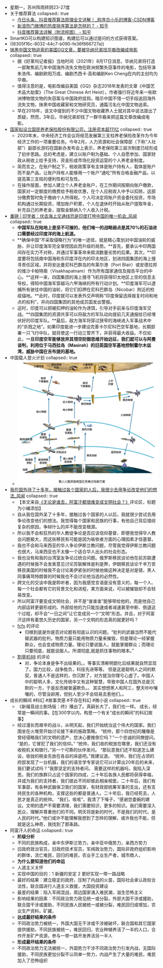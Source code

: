 - 星期一，苏州阵雨转阴23-27度
- 关于推荐算法
  collapsed:: true
	- [今日头条、抖音推荐算法原理全文详解！_程序员小乐的博客-CSDN博客](https://blog.csdn.net/xiaoxiaole0313/article/details/104809884)
	- [新浪热门微博的热度排序算法是怎样的？ - 知乎](https://www.zhihu.com/question/21930083/answer/37581321)
	- [抖音推荐算法详解（附流程图） - 知乎](https://zhuanlan.zhihu.com/p/363246309?ivk_sa=1024320u)
- SmartKG可以构建知识图谱，构建后可以通过提问的方式获得答案。
- ((6305f16c-8032-44c7-b090-fe36f866727a))
- [抹黑中国文物追索的美国GQ文章，要被华纳兄弟找华裔改编成电影](https://www.guancha.cn/internation/2021_08_18_603492.shtml)
  collapsed:: true
	- 据《好莱坞记者报》当地时间（2021年）8月17日消息，华纳兄弟将打造一部聚焦前几年中国海外流失文物在欧洲频繁失窃事件的电影，包括导演朱浩伟、编剧欧阳万成、编剧杰西卡·高和编剧Ken Cheng在内的主创均为华裔。
	- 值得注意的是，电影改编自美国《GQ》杂志2018年发表的文章《中国艺术品大劫案》（The Great Chinese Art Heist），作者强行将近年来一些欧洲博物馆文物的失窃案与中国政府挂钩，暗示中国不惜一切手段追回海外流失文物，抹黑中国收藏家和文物研究员，通篇污名化中国文物追索。
	- 早在2018年，该文中提到的不少中国文物收藏界人士就对其中说法提出了质疑，然而，3年后，华纳兄弟却找了一群华裔来把这篇文章改编成电影。
- [国家拟设立国民养老保险股份有限公司，注册资本超111亿](https://www.guancha.cn/politics/2021_08_19_603612.shtml)
  collapsed:: true
	- 2020年末，中央经济工作会议将规范发展第三支柱养老保险改革作为今年经济工作的一项重要任务。今年2月，人力资源和社会保障部（下称“人社部”）副部长游钧在国新办发布会上表示，养老保险第三层次制度已经形成了初步思路。总的考虑是，建立以账户制为基础、个人自愿参加、国家财政从税收上给予支持，资金形成市场化投资运营的个人养老金制度。
	- 简而言之，在账户制之下，税收政策享有主体是账户持有人，载体是账户而不是产品，让账户持有人能够用一个账户“通吃”所有合格金融产品，以提高第三支柱的便利性和可及性。
	- 在操作层面，参加人建立个人养老金账户，在工作期间按期向账户缴款，国家对一定额度的缴费给予税收优惠，在个人应税收入中予以扣除，这部分缴费暂时免于缴纳个人所得税。个人可决定将账户资金委托投资，市场机构通过长期投资，增加账户积累，个人在退休时开始从账户提取年金，补充自己的养老金，提取金额纳入个人收入计税。
- [重磅 | 印学者：伏击海上交通线恐是印度打垮中国的唯一机会_风闻](https://user.guancha.cn/main/content?id=574692)
  collapsed:: true
	- **中国军队在陆地上是坚不可摧的，他们唯一的战略弱点是其70%的石油进口需要经过印度洋的海上航道。**
	- **确保中国“不采取侵略行为”的唯一途径，就是精心策划对中国油轮的威胁，并让印度海军完全掌控因此而升级的局势。**首先，要承认中印两国间存在实力不对称，并通过军事革命来抵消数量劣势的后果。其次，**印度要将包括南中国海和东印度洋在内的印太地区，划进四国集团的海上搜寻责任区域，并将安达曼尼科巴群岛的布莱尔港（Port Blair）或安德拉邦的维沙卡帕特南（Visakhapatnam）作为所有国家通信及报告平台的中心。**这样一来，四国集团的海上搜寻飞机将获得印太地区上空的信息主导权，得知中国海军穿越马六甲海峡的所有行动计划。**印度海军可以逮捕所有驶往中国的油轮，将它们扣押在尼科巴群岛（Nicobar）附近的检疫锚地。**此时，印度就可以发表外交声明称“印度保留选择报复时间和地点的权利”，并向四国集团的其他成员国发出警报。
	- 这时，印度可以把被扣押的油轮作为诱饵，引导对手前来与印度海军交战。**四国集团的资源共享可以将敌方的军队动向提前几天通报给已经埋伏好的印度军队。**最后，敌方海军将穿过狭窄的海峡进入军事战术中的“杀戮之地”。如果印度能进一步建设完善卡尔尼科巴空军基地，长期部署一只飞行中队，就将使这一行动三管齐下，并获得最大收益。不仅如此，**一旦印度空军能够放弃其领空防御思维开始远征，我们就可以与阿曼谈判，利用位于马西拉岛（Masirah）的旧英国空军基地控制霍尔木兹湾，威胁中国在吉布提的基地。**
- 中国载人登火计划
  collapsed:: true
	- ![image.png](../assets/image_1661989904023_0.png)
- [我在国外待了十多年，接触过各个国家的人后，我很少去用争论改变他们的想法_风闻](https://user.guancha.cn/main/content?id=574934&s=fwzxhfbt)
  collapsed:: true
	- 【本文来自[《无论是谁去，阿富汗都很难变成文明社会？》](https://user.guancha.cn/main/content?id=573193)评论区，标题为小编添加】
	- 自从我在国外呆了十多年，接触过各个国家的人以后，我就很少尝试去用争论改变他们的想法。我觉得每个国家和民族的行事，有他自己背后错综复杂的原因，争辩什么的并不能改变根源。
	- 所以我不会和狂热的华人教徒争论是否应该信仰基督，即便我觉得华人教会问题极大，而这些移民有可能是因为皈依者方面的心理因素才信基督。
	- 我也不会和马来西亚的华人争论伊斯兰教问题，尽管我觉得伊斯兰教问题也很大，马来西亚也不太像一个适合华人出头的社会形态。
	- 我也没有和我的台湾室友争论过统合问题。俄罗斯移民谈论他在前苏联遭遇的时候我不会发表意见讨论苏联解体是利是弊，伊朗移民谈论千辛万苦移民美国的时候我不会讨论美伊紧张的时候他做这种决定是对是错，黑人同事痛骂特朗普的时候我也不会讨论他当选的必然性。
	- 跨文化的交谈中我是聆听者，因为我感觉言语是没有意义的，每一个人、每一个社会都有它的背景文化和进程，某方面来说，可以被摧毁却不会轻易改变。
	- 所以阿富汗要变成文明社会，并不是“谁谁谁”能够带给他的，而是他自己内部运转更替形成的。外部给他的力只能加速或者减速甚至中断、倒退这个过程，却不会“一日之间”让它变成另一个“文明”形态。并且，对于阿富汗这样有着悠久历史的国家，另一个文明的形态真的就更好吗？
	- [fcfs](https://user.guancha.cn/user/personal-homepage?uid=9373) 的评论
		- 归根到底是你是否对论题有彻底认识的问题。“批判的武器当然不能代替武器的批判，物质力量只能用物质力量来摧毁，但是理论一经掌握群众，也会变成物质力量。理论只要说服人，就能掌握群众；而理论只要彻底，就能说服人。所谓彻底,就是抓住事物的根本。”
	- [割草机88](https://user.guancha.cn/user/personal-homepage?uid=19455) 的评论
		- 对，争论本身是争不出结果的。。等事实清晰明朗化后结果就自然显现了。国力比较，战争胜负，科技先进等等。
		  但是这是聪明人之间的默契，普通人不是这样的，你沉默了，对方就当你理亏心虚了。中国人中的聪明人多，文化传统中又有这种智慧，导致中国人在国外总是沉默的一方，于是反而被普遍欺负。。
		  其实想想黑人和阿三，整天吵吵嚷嚷的，尽管没卵用，但别人至少不会轻易去惹他们。。
- 成长的瞬间 #科幻 #故事灵感 #不存在科幻 #微小说
  collapsed:: true
	- 《新福音战士剧场版：终》播出了。真嗣长大了，我们也一样。
	  成长，经常是一瞬间的事。【在300字以内，构思一个有关“成长的瞬间”的科幻故事】
	- 经过漫长而艰辛的战斗，从明天起，我们开始统治这个伟大的国家。我们围坐在火堆旁开始讨论接下来的施政策略。
	  “统帅，那个四世纪的雕像是曾经侵略我们的文明的遗产，您决心要推倒它吗？”一个忠诚的同僚提问。
	  “是的，它冒犯了我们的信仰。”
	  “统帅，我们收的税放在哪里，我们还没有收税机关和银行。”另一个可靠的伙伴发问。
	  “那玩意我们还不知道怎么建设，收拢的税金先放在各自的床底吧。”我建议道。
	  “统帅，我们在占领的府邸发现了一台机器，我们的语言学专家说它可以计算出20年后的未来，我们要试试吗？”我那坚定的支持者问。
	  需要这样的机器吗，我陷入深思。我们的族群只占这个国家的四成，二十年后各族人民都将获得幸福，并成为我们的支持者，我们彼此不同却彼此相亲相爱。二十年后，我们有军事部，有各种武器保卫我们的国家，有财政部统筹军事的支出，还有支持民生的各种机构，支撑这些的都是普通人。二十年后，我已经死去，人民才是真正的统帅。
	  “我们，咳咳”，我清了下嗓子，“感谢您委婉的建议。文明的遗产不需要清理，我们需要知识，更多的知识。我们需要深入民众，理解并尊重他们的不同。明天将是新的时代，不是我们的时代，是人民的时代。”他们或许不能理解我想到了怎样的理解，或许我也不能，但就是这么神奇，我找到了那条路。
- 阿富汗人的命运
  collapsed:: true
	- **阶级分析**
	- 不同的民族构成，亲中东伊斯兰势力，亲中亚中俄势力，亲西方势力
	- 旧政府政治官员，旧政府技术官员，军阀政治势力，国际非政府组织影响的群体，流亡难民，回归的难民，农业手工业生产者，城市商人，
	- **为什么要知道他们的命运**
	- 人道主义关怀
	- 实现中国的目的：1 新疆的安定 2 更好实现一带一路战略
	- 最好的结果：建立稳定的政府，压制了内战的火苗，国际社会承认政权合法性，联合国进行人道主义救援，大国投资建设
	- 最差的结果：陷入军阀混战，周边国家涌入难民潮，滋生恐怖主义
	- 影响结果的因素：不同政治势力政见统一或分裂，外部大国干涉或援助，联合国干涉或援助，不同民族人民被统一或被分裂，难民回归或增加，农业生产资料，矿藏，
	- **达成最好结果的条件**
	- 不同政治势力被统一，外国大国无干涉或干涉被破坏，联合国和其它国家提供援助，不同民族被统一，难民回归，农业种植养活了一半的人口，合作开发矿产资源，参与一带一路开发养活另一半人
	- **形成最坏结果的条件**
	- 不同政治势力无法被统一，外国势力干涉不同政治势力引发内战，无国际援助，不同民族更加分裂不认同单一势力，内战产生了大量的难民，难民加入了恐怖组织
